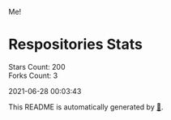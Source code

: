 Me!

# Respositories Stats
Stars Count: 200  
Forks Count: 3

2021-06-28 00:03:43  

This README is automatically generated by [🐰](https://github.com/rnitta/rnitta).
